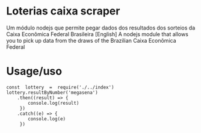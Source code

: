 # Loterias caixa scraper

Um módulo nodejs que permite pegar dados dos resultados dos sorteios da Caixa Econômica Federal Brasileira
[English]
A nodejs module that allows you to pick up data from the draws of the Brazilian Caixa Econômica Federal


# Usage/uso

    const  lottery  =  require('./../index')
    lottery.resultByNumber('megasena')
	    .then((result) => {
		    console.log(result)
		 })
	    .catch((e) => {
		    console.log(e)
		 })
